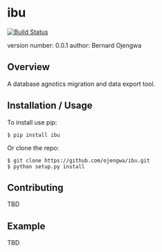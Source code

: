 ibu
===============================
[![Build Status](https://travis-ci.org/ojengwa/ibu.svg?branch=master)](https://travis-ci.org/ojengwa/ibu)

version number: 0.0.1
author: Bernard Ojengwa

Overview
--------

A database agnotics migration and data export tool.

Installation / Usage
--------------------

To install use pip:

    $ pip install ibu


Or clone the repo:

    $ git clone https://github.com/ojengwa/ibu.git
    $ python setup.py install

Contributing
------------

TBD

Example
-------

TBD